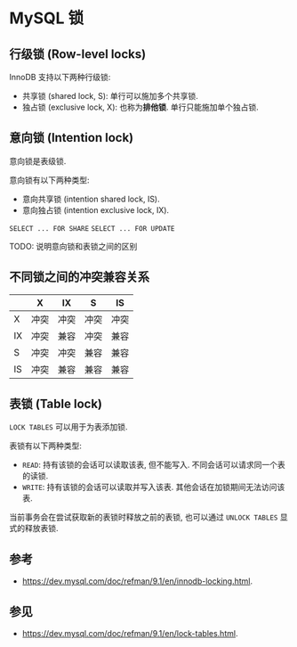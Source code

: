 # MySQL 锁

## 行级锁 (Row-level locks)

InnoDB 支持以下两种行级锁:

- 共享锁 (shared lock, S): 单行可以施加多个共享锁.
- 独占锁 (exclusive lock, X): 也称为**排他锁**. 单行只能施加单个独占锁.

## 意向锁 (Intention lock)

意向锁是表级锁.

意向锁有以下两种类型:

- 意向共享锁 (intention shared lock, IS).
- 意向独占锁 (intention exclusive lock, IX).

`SELECT ... FOR SHARE`
`SELECT ... FOR UPDATE`

TODO: 说明意向锁和表锁之间的区别

## 不同锁之间的冲突兼容关系

|    | X    | IX   | S    | IS   |
| -- | ---- | ---- | ---- | ---- |
| X  | 冲突 | 冲突 | 冲突 | 冲突 |
| IX | 冲突 | 兼容 | 冲突 | 兼容 |
| S  | 冲突 | 冲突 | 兼容 | 兼容 |
| IS | 冲突 | 兼容 | 兼容 | 兼容 |

## 表锁 (Table lock)

`LOCK TABLES` 可以用于为表添加锁.

表锁有以下两种类型:

- `READ`: 持有该锁的会话可以读取该表, 但不能写入. 不同会话可以请求同一个表的读锁.
- `WRITE`: 持有该锁的会话可以读取并写入该表. 其他会话在加锁期间无法访问该表.

当前事务会在尝试获取新的表锁时释放之前的表锁, 也可以通过 `UNLOCK TABLES` 显式的释放表锁.

## 参考

- <https://dev.mysql.com/doc/refman/9.1/en/innodb-locking.html>.

## 参见

- <https://dev.mysql.com/doc/refman/9.1/en/lock-tables.html>.
